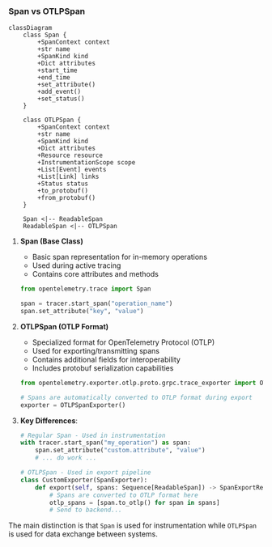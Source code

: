 ### Span vs OTLPSpan

```mermaid
classDiagram
    class Span {
        +SpanContext context
        +str name
        +SpanKind kind
        +Dict attributes
        +start_time
        +end_time
        +set_attribute()
        +add_event()
        +set_status()
    }

    class OTLPSpan {
        +SpanContext context
        +str name
        +SpanKind kind
        +Dict attributes
        +Resource resource
        +InstrumentationScope scope
        +List[Event] events
        +List[Link] links
        +Status status
        +to_protobuf()
        +from_protobuf()
    }

    Span <|-- ReadableSpan
    ReadableSpan <|-- OTLPSpan
```

1. **Span (Base Class)**
   - Basic span representation for in-memory operations
   - Used during active tracing
   - Contains core attributes and methods
   ```python
   from opentelemetry.trace import Span
   
   span = tracer.start_span("operation_name")
   span.set_attribute("key", "value")
   ```

2. **OTLPSpan (OTLP Format)**
   - Specialized format for OpenTelemetry Protocol (OTLP)
   - Used for exporting/transmitting spans
   - Contains additional fields for interoperability
   - Includes protobuf serialization capabilities
   ```python
   from opentelemetry.exporter.otlp.proto.grpc.trace_exporter import OTLPSpanExporter
   
   # Spans are automatically converted to OTLP format during export
   exporter = OTLPSpanExporter()
   ```

3. **Key Differences**:
   ```python
   # Regular Span - Used in instrumentation
   with tracer.start_span("my_operation") as span:
       span.set_attribute("custom.attribute", "value")
       # ... do work ...
   
   # OTLPSpan - Used in export pipeline
   class CustomExporter(SpanExporter):
       def export(self, spans: Sequence[ReadableSpan]) -> SpanExportResult:
           # Spans are converted to OTLP format here
           otlp_spans = [span.to_otlp() for span in spans]
           # Send to backend...
   ```

The main distinction is that `Span` is used for instrumentation while `OTLPSpan` is used for data exchange between systems.
